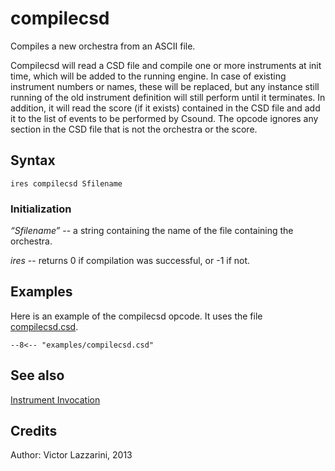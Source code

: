 <!--
id:compilecsd
category:Instrument Control:Compilation
-->
# compilecsd
Compiles a new orchestra from an ASCII file.

Compilecsd will read a CSD file and compile one or more instruments at init time, which will be added to the running engine. In case of existing instrument numbers or names, these will be replaced, but any instance still running of the old instrument definition will still perform until it terminates. In addition, it will read the score (if it exists) contained in the CSD file and add it to the list of events to be performed by Csound. The opcode ignores any section in the CSD file that is not the orchestra or the score.

## Syntax
``` csound-orc
ires compilecsd Sfilename
```

### Initialization

_&#8220;Sfilename&#8221;_ --  a string containing the name of the file containing the orchestra.

_ires_ --  returns 0 if compilation was successful, or -1 if not.

## Examples

Here is an example of the compilecsd opcode. It uses the file [compilecsd.csd](../../examples/compilecsd.csd).

``` csound-csd title="Example of the compilecsd opcode." linenums="1"
--8<-- "examples/compilecsd.csd"
```

## See also

[Instrument Invocation](../../control/invocat)

## Credits

Author: Victor Lazzarini, 2013
